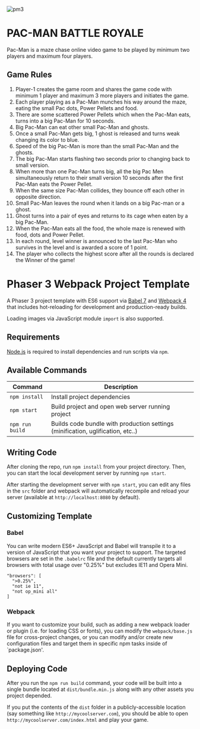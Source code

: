 ![pm3](https://user-images.githubusercontent.com/34702996/77866706-1e2d2e80-7202-11ea-9044-f3af32ea78cc.jpg)

# PAC-MAN BATTLE ROYALE 

Pac-Man is a maze chase online video game to be played by minimum two players and maximum four players.

## Game Rules

1) Player-1 creates the game room and shares the game code with minimum 1 player and maximum 3 more players and initiates the game.
2) Each player playing as a Pac-Man munches his way around the maze, eating the small Pac dots, Power Pellets and food.
3) There are some scattered Power Pellets which when the Pac-Man eats, turns into a big Pac-Man for 10 seconds.
4) Big Pac-Man can eat other small Pac-Man and ghosts.
5) Once a small Pac-Man gets big, 1 ghost is released and turns weak changing its color to blue.
6) Speed of the big Pac-Man is more than the small Pac-Man and the ghosts.
7) The big Pac-Man starts flashing two seconds prior to changing back to small version.
8) When more than one Pac-Man turns big, all the big Pac Men simultaneously return to their small version 10 seconds after the first Pac-Man eats the Power Pellet.
9) When the same size Pac-Man collides, they bounce off each other in opposite direction.
10) Small Pac-Man leaves the round when it lands on a big Pac-man or a ghost.
11) Ghost turns into a pair of eyes and returns to its cage when eaten by a big Pac-Man.
12) When the Pac-Man eats all the food, the whole maze is renewed with food, dots and Power Pellet.
13) In each round, level winner is announced to the last Pac-Man who survives in the level and is awarded a score of 1 point.
14) The player who collects the highest score after all the rounds is declared the Winner of the game!





# Phaser 3 Webpack Project Template

A Phaser 3 project template with ES6 support via [Babel 7](https://babeljs.io/) and [Webpack 4](https://webpack.js.org/)
that includes hot-reloading for development and production-ready builds.

Loading images via JavaScript module `import` is also supported.

## Requirements

[Node.js](https://nodejs.org) is required to install dependencies and run scripts via `npm`.

## Available Commands

| Command | Description |
|---------|-------------|
| `npm install` | Install project dependencies |
| `npm start` | Build project and open web server running project |
| `npm run build` | Builds code bundle with production settings (minification, uglification, etc..) |

## Writing Code

After cloning the repo, run `npm install` from your project directory. Then, you can start the local development
server by running `npm start`.


After starting the development server with `npm start`, you can edit any files in the `src` folder
and webpack will automatically recompile and reload your server (available at `http://localhost:8080`
by default).

## Customizing Template

### Babel
You can write modern ES6+ JavaScript and Babel will transpile it to a version of JavaScript that you
want your project to support. The targeted browsers are set in the `.babelrc` file and the default currently
targets all browsers with total usage over "0.25%" but excludes IE11 and Opera Mini.

  ```
  "browsers": [
    ">0.25%",
    "not ie 11",
    "not op_mini all"
  ]
  ```

### Webpack
If you want to customize your build, such as adding a new webpack loader or plugin (i.e. for loading CSS or fonts), you can
modify the `webpack/base.js` file for cross-project changes, or you can modify and/or create
new configuration files and target them in specific npm tasks inside of `package.json'.

## Deploying Code
After you run the `npm run build` command, your code will be built into a single bundle located at 
`dist/bundle.min.js` along with any other assets you project depended. 

If you put the contents of the `dist` folder in a publicly-accessible location (say something like `http://mycoolserver.com`), 
you should be able to open `http://mycoolserver.com/index.html` and play your game.
